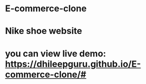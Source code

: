 # E-commerce-clone
# Nike shoe website
# you can view live demo: https://dhileepguru.github.io/E-commerce-clone/#
